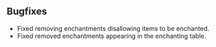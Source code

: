 ## Bugfixes
- Fixed removing enchantments disallowing items to be enchanted.
- Fixed removed enchantments appearing in the enchanting table.